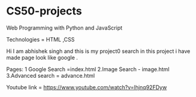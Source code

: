 # CS50-projects
Web Programming with Python and JavaScript

Technologies = HTML ,CSS

Hi I am abhishek singh and this is my project0 search in this project i have made page look like google .

Pages: 1 Google Search =index.html 2.Image Search - image.html 3.Advanced search = advance.html

Youtube link = https://www.youtube.com/watch?v=lhjnq92FDyw
